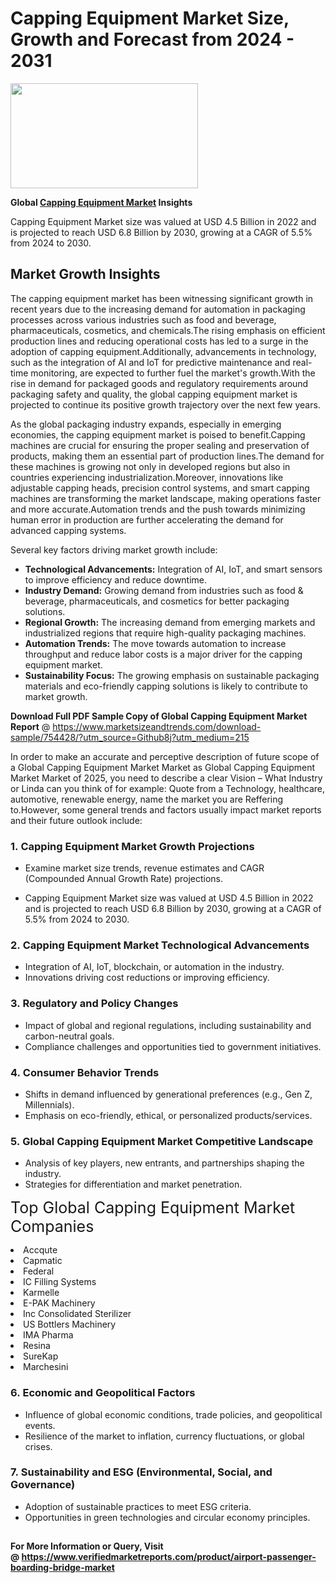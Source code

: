 <H1>Capping Equipment Market Size, Growth and Forecast from 2024 - 2031</H1><img class="aligncenter size-medium wp-image-584254" src="https://thirdeyenews.in/wp-content/uploads/2024/09/Global-Market-Research-300x168.jpeg" alt="" width="300" height="168" /><p><strong>Global&nbsp;<a href="https://www.marketsizeandtrends.com/download-sample/754428/?utm_source=Github8j?utm_medium=215">Capping Equipment Market</a> Insights</strong></p><p>Capping Equipment Market size was valued at USD 4.5 Billion in 2022 and is projected to reach USD 6.8 Billion by 2030, growing at a CAGR of 5.5% from 2024 to 2030.</p><p><h2>Market Growth Insights</h2> <p>The capping equipment market has been witnessing significant growth in recent years due to the increasing demand for automation in packaging processes across various industries such as food and beverage, pharmaceuticals, cosmetics, and chemicals.The rising emphasis on efficient production lines and reducing operational costs has led to a surge in the adoption of capping equipment.Additionally, advancements in technology, such as the integration of AI and IoT for predictive maintenance and real-time monitoring, are expected to further fuel the market's growth.With the rise in demand for packaged goods and regulatory requirements around packaging safety and quality, the global capping equipment market is projected to continue its positive growth trajectory over the next few years.</p> <p>As the global packaging industry expands, especially in emerging economies, the capping equipment market is poised to benefit.Capping machines are crucial for ensuring the proper sealing and preservation of products, making them an essential part of production lines.The demand for these machines is growing not only in developed regions but also in countries experiencing industrialization.Moreover, innovations like adjustable capping heads, precision control systems, and smart capping machines are transforming the market landscape, making operations faster and more accurate.Automation trends and the push towards minimizing human error in production are further accelerating the demand for advanced capping systems.</p> <p>Several key factors driving market growth include:</p> <ul> <li><strong>Technological Advancements:</strong> Integration of AI, IoT, and smart sensors to improve efficiency and reduce downtime.</li> <li><strong>Industry Demand:</strong> Growing demand from industries such as food & beverage, pharmaceuticals, and cosmetics for better packaging solutions.</li> <li><strong>Regional Growth:</strong> The increasing demand from emerging markets and industrialized regions that require high-quality packaging machines.</li> <li><strong>Automation Trends:</strong> The move towards automation to increase throughput and reduce labor costs is a major driver for the capping equipment market.</li> <li><strong>Sustainability Focus:</strong> The growing emphasis on sustainable packaging materials and eco-friendly capping solutions is likely to contribute to market growth.</li> </ul> <p><span class=""><strong>Download Full PDF Sample Copy of Global Capping Equipment Market Report</strong> @ <a href="https://www.marketsizeandtrends.com/download-sample/754428/?utm_source=Github8j?utm_medium=215" target="_blank">https://www.marketsizeandtrends.com/download-sample/754428/?utm_source=Github8j?utm_medium=215</a></span></p><p>In order to make an accurate and perceptive description of future scope of a Global&nbsp;Capping Equipment Market Market as Global&nbsp;Capping Equipment Market Market of 2025, you need to describe a clear Vision &ndash; What Industry or Linda can you think of for example: Quote from a Technology, healthcare, automotive, renewable energy, name the market you are Reffering to.However, some general trends and factors usually impact market reports and their future outlook include:</p><h3>1.&nbsp;<strong>Capping Equipment Market Growth Projections</strong></h3><ul><li>Examine market size trends, revenue estimates and CAGR (Compounded Annual Growth Rate) projections.</li><li><p>Capping Equipment Market size was valued at USD 4.5 Billion in 2022 and is projected to reach USD 6.8 Billion by 2030, growing at a CAGR of 5.5% from 2024 to 2030.</p></li></ul><h3>2.&nbsp;<strong>Capping Equipment Market Technological Advancements</strong></h3><ul><li>Integration of AI, IoT, blockchain, or automation in the industry.</li><li>Innovations driving cost reductions or improving efficiency.</li></ul><h3>3.&nbsp;<strong>Regulatory and Policy Changes</strong></h3><ul><li>Impact of global and regional regulations, including sustainability and carbon-neutral goals.</li><li>Compliance challenges and opportunities tied to government initiatives.</li></ul><h3>4.&nbsp;<strong>Consumer Behavior Trends</strong></h3><ul><li>Shifts in demand influenced by generational preferences (e.g., Gen Z, Millennials).</li><li>Emphasis on eco-friendly, ethical, or personalized products/services.</li></ul><h3>5.&nbsp;<strong>Global Capping Equipment Market Competitive Landscape</strong></h3><ul><li>Analysis of key players, new entrants, and partnerships shaping the industry.</li><li>Strategies for differentiation and market penetration.</li></ul><p data-pm-slice="1 1 []"><span style="color: inherit; font-family: inherit; font-size: 25px;">Top Global Capping Equipment Market Companies</span></p><div class="" data-test-id=""><p><li>Accqute</li><li> Capmatic</li><li> Federal</li><li> IC Filling Systems</li><li> Karmelle</li><li> E-PAK Machinery</li><li> Inc Consolidated Sterilizer</li><li> US Bottlers Machinery</li><li> IMA Pharma</li><li> Resina</li><li> SureKap</li><li> Marchesini</li></p></div><h3>6.&nbsp;<strong>Economic and Geopolitical Factors</strong></h3><ul><li>Influence of global economic conditions, trade policies, and geopolitical events.</li><li>Resilience of the market to inflation, currency fluctuations, or global crises.</li></ul><h3>7.&nbsp;<strong>Sustainability and ESG (Environmental, Social, and Governance)</strong></h3><ul><li>Adoption of sustainable practices to meet ESG criteria.</li><li>Opportunities in green technologies and circular economy principles.</li></ul><h2><strong style="font-size: 14px;">For More Information or Query, Visit @&nbsp;</strong><a style="background-color: #ffffff; font-size: 14px;" href="https://www.marketsizeandtrends.com/report/capping-equipment-market/" target="_blank">https://www.verifiedmarketreports.com/product/airport-passenger-boarding-bridge-market</a></h2>